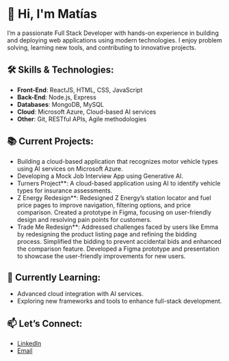 # 👋 Hi, I'm Matías

I’m a passionate Full Stack Developer with hands-on experience in building and deploying web applications using modern technologies. I enjoy problem solving, learning new tools, and contributing to innovative projects.

## 🛠️ Skills & Technologies:
- **Front-End**: ReactJS, HTML, CSS, JavaScript
- **Back-End**: Node.js, Express
- **Databases**: MongoDB, MySQL
- **Cloud**: Microsoft Azure, Cloud-based AI services
- **Other**: Git, RESTful APIs, Agile methodologies

## 📚 Current Projects:
- Building a cloud-based application that recognizes motor vehicle types using AI services on Microsoft Azure.
- Developing a Mock Job Interview App using Generative AI.
- Turners Project**: A cloud-based application using AI to identify vehicle types for insurance assessments.
- Z Energy Redesign**: Redesigned Z Energy’s station locator and fuel price pages to improve navigation, filtering options, and price comparison. Created a prototype in Figma, focusing on user-friendly design and resolving pain points for customers.
- Trade Me Redesign**: Addressed challenges faced by users like Emma by redesigning the product listing page and refining the bidding process. Simplified the bidding to prevent accidental bids and enhanced the comparison feature. Developed a Figma prototype and presentation to showcase the user-friendly improvements for new users.



## 🌱 Currently Learning:
- Advanced cloud integration with AI services.
- Exploring new frameworks and tools to enhance full-stack development.

## 📫 Let’s Connect:
- [LinkedIn](https://www.linkedin.com/in/matias-pereyra-0918b478)
- [Email](mailto:matiasv@missionreadyhq.com)
